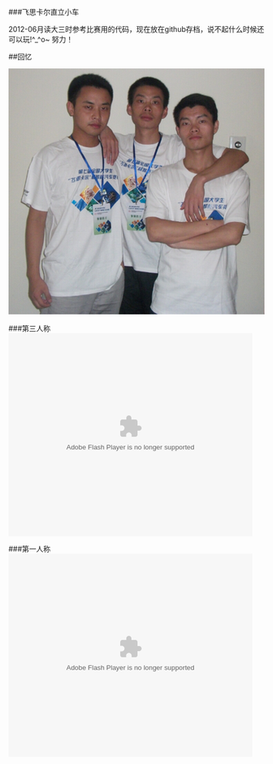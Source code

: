 ###飞思卡尔直立小车

2012-06月读大三时参考比赛用的代码，现在放在github存档，说不起什么时候还可以玩!^_^o~ 努力！


##回忆


![团队](/doc/FreescaleTeam.jpg)



###第三人称
<embed src="http://player.youku.com/player.php/sid/XOTQ2MTY3MTAw/v.swf" allowFullScreen="true" quality="high" width="480" height="400" align="middle" allowScriptAccess="always" type="application/x-shockwave-flash"></embed>

###第一人称
<embed src="http://player.youku.com/player.php/sid/XNDE4MTc2ODY0/v.swf" allowFullScreen="true" quality="high" width="480" height="400" align="middle" allowScriptAccess="always" type="application/x-shockwave-flash"></embed>



